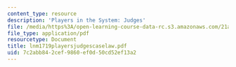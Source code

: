 ```yaml
---
content_type: resource
description: 'Players in the System: Judges'
file: /media/https%3A/open-learning-course-data-rc.s3.amazonaws.com/21a-219-law-and-society-spring-2003/7c2abb842cef9860ef0d50cd52ef13a2_lnm1719playersjudgescaselaw.pdf
file_type: application/pdf
resourcetype: Document
title: lnm1719playersjudgescaselaw.pdf
uid: 7c2abb84-2cef-9860-ef0d-50cd52ef13a2
---
```


